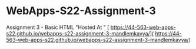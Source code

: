 # WebApps-S22-Assignment-3
Assignment 3 - Basic HTML
"Hosted At " [ https://44-563-web-apps-s22.github.io/webapps-s22-assignment-3-mandlemkavya/]( https://44-563-web-apps-s22.github.io/webapps-s22-assignment-3-mandlemkavya/)
